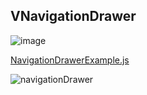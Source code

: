 ## VNavigationDrawer


![image](https://cdn.softtech.com.tr/ngsp-quick/nemo/dev/mdImages/VNavigationDrawer/navigationdrawer-1.png)

[NavigationDrawerExample.js](https://cdn.softtech.com.tr/ngsp-quick/nemo/dev/mdScripts/VNavigationDrawer/NavigationDrawerExample.js)

![navigationDrawer](https://cdn.softtech.com.tr/ngsp-quick/nemo/dev/mdImages/VNavigationDrawer/navigationdrawer-2.png)